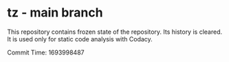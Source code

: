 # tz - main branch

This repository contains frozen state of the repository.
Its history is cleared. It is used only for static code
analysis with Codacy.

Commit Time: 1693998487